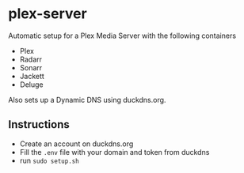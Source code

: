 # plex-server

Automatic setup for a Plex Media Server with the following containers

- Plex
- Radarr
- Sonarr
- Jackett
- Deluge

Also sets up a Dynamic DNS using duckdns.org. 

## Instructions
- Create an account on duckdns.org
- Fill the `.env` file with your domain and token from duckdns
- run `sudo setup.sh`
